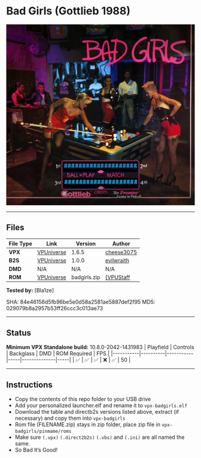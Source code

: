 # Bad Girls (Gottlieb 1988)

![Table Preview](https://raw.githubusercontent.com/Bla1ze/vpx-images/refs/heads/main/vpx-badgirls.png)

---

## Files
| File Type | Link | Version | Author | 
|-----------|--------|----------|--------------|
| **VPX** | [VPUniverse](https://vpuniverse.com/files/file/21843-bad-girls-gottlieb-1988-table/) | 1.6.5 | [cheese3075](https://vpuniverse.com/profile/73114-cheese3075/) |
| **B2S** | [VPUniverse](https://vpuniverse.com/files/file/22267-bad-girls-gottlieb-1988-original-for-vpx-standalone/) | 1.0.0 | [evilwraith](https://vpuniverse.com/profile/66535-evilwraith/) |
| **DMD** | N/A | N/A | N/A |
| **ROM** | [VPUniverse](https://vpuniverse.com/files/file/693-bad-girls-premier-1988-badgirls/) | badgirls.zip | [{VPUStaff](https://vpuniverse.com/profile/50-vpustaff/) |

**Tested by:** [Bla1ze]

SHA: 84e46156d5fb96be5e0d58a2581ae5887def2f95
MD5: 029079b8a2957b53ff26ccc3c013ae73

---

## Status 
**Minimum VPX Standalone build:** 10.8.0-2042-1431983
| Playfield | Controls | Backglass | DMD | ROM Required | FPS | 
|-----------|----------|-----------|-----|--------------|-----|
| :white_check_mark: | :white_check_mark: | :white_check_mark: | :x: | :white_check_mark: | 50 |

---

## Instructions

- Copy the contents of this repo folder to your USB drive
- Add your personalized launcher.elf and rename it to `vpx-badgirls.elf`
- Download the table and directb2s versions listed above, extract (if necessary) and copy them into `vpx-badgirls`
- Rom file (FILENAME.zip) stays in zip folder, place zip file in `vpx-badgirls/pinmame/roms`
- Make sure `(.vpx)` `(.direct2b2s)` `(.vbs)` and `(.ini)` are all named the same.
- So Bad It’s Good!
